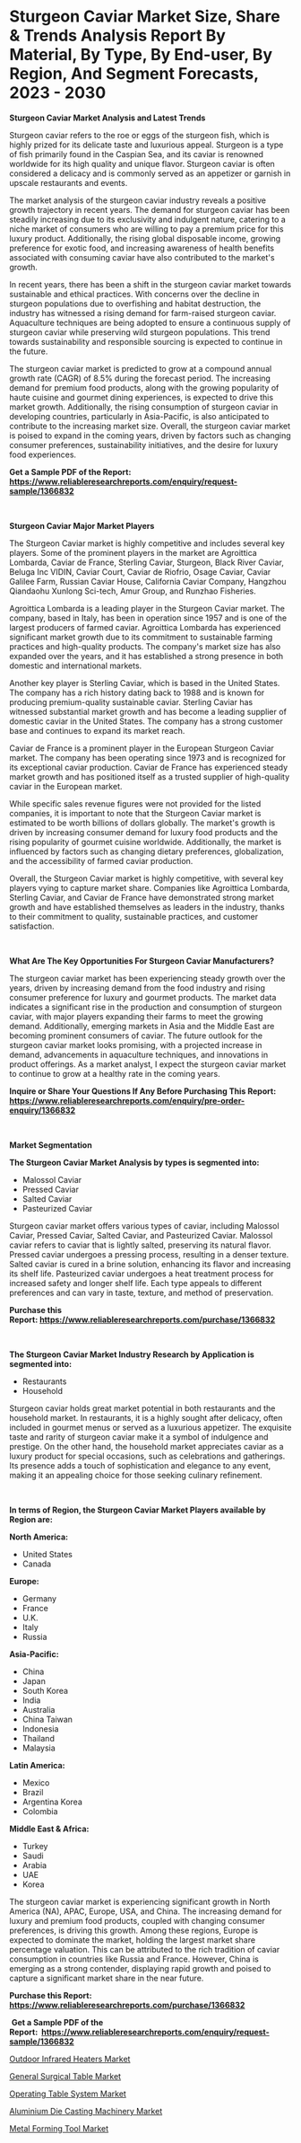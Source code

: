 <p><h1>Sturgeon Caviar Market Size, Share & Trends Analysis Report By Material, By Type, By End-user, By Region, And Segment Forecasts, 2023 - 2030</h1></p><p><strong>Sturgeon Caviar Market Analysis and Latest Trends</strong></p>
<p><p>Sturgeon caviar refers to the roe or eggs of the sturgeon fish, which is highly prized for its delicate taste and luxurious appeal. Sturgeon is a type of fish primarily found in the Caspian Sea, and its caviar is renowned worldwide for its high quality and unique flavor. Sturgeon caviar is often considered a delicacy and is commonly served as an appetizer or garnish in upscale restaurants and events.</p><p>The market analysis of the sturgeon caviar industry reveals a positive growth trajectory in recent years. The demand for sturgeon caviar has been steadily increasing due to its exclusivity and indulgent nature, catering to a niche market of consumers who are willing to pay a premium price for this luxury product. Additionally, the rising global disposable income, growing preference for exotic food, and increasing awareness of health benefits associated with consuming caviar have also contributed to the market's growth.</p><p>In recent years, there has been a shift in the sturgeon caviar market towards sustainable and ethical practices. With concerns over the decline in sturgeon populations due to overfishing and habitat destruction, the industry has witnessed a rising demand for farm-raised sturgeon caviar. Aquaculture techniques are being adopted to ensure a continuous supply of sturgeon caviar while preserving wild sturgeon populations. This trend towards sustainability and responsible sourcing is expected to continue in the future.</p><p>The sturgeon caviar market is predicted to grow at a compound annual growth rate (CAGR) of 8.5% during the forecast period. The increasing demand for premium food products, along with the growing popularity of haute cuisine and gourmet dining experiences, is expected to drive this market growth. Additionally, the rising consumption of sturgeon caviar in developing countries, particularly in Asia-Pacific, is also anticipated to contribute to the increasing market size. Overall, the sturgeon caviar market is poised to expand in the coming years, driven by factors such as changing consumer preferences, sustainability initiatives, and the desire for luxury food experiences.</p></p>
<p><strong>Get a Sample PDF of the Report:&nbsp; <a href="https://www.reliableresearchreports.com/enquiry/request-sample/1366832">https://www.reliableresearchreports.com/enquiry/request-sample/1366832</a></strong></p>
<p>&nbsp;</p>
<p><strong>Sturgeon Caviar Major Market Players</strong></p>
<p><p>The Sturgeon Caviar market is highly competitive and includes several key players. Some of the prominent players in the market are Agroittica Lombarda, Caviar de France, Sterling Caviar, Sturgeon, Black River Caviar, Beluga Inc VIDIN, Caviar Court, Caviar de Riofrio, Osage Caviar, Caviar Galilee Farm, Russian Caviar House, California Caviar Company, Hangzhou Qiandaohu Xunlong Sci-tech, Amur Group, and Runzhao Fisheries.</p><p>Agroittica Lombarda is a leading player in the Sturgeon Caviar market. The company, based in Italy, has been in operation since 1957 and is one of the largest producers of farmed caviar. Agroittica Lombarda has experienced significant market growth due to its commitment to sustainable farming practices and high-quality products. The company's market size has also expanded over the years, and it has established a strong presence in both domestic and international markets.</p><p>Another key player is Sterling Caviar, which is based in the United States. The company has a rich history dating back to 1988 and is known for producing premium-quality sustainable caviar. Sterling Caviar has witnessed substantial market growth and has become a leading supplier of domestic caviar in the United States. The company has a strong customer base and continues to expand its market reach.</p><p>Caviar de France is a prominent player in the European Sturgeon Caviar market. The company has been operating since 1973 and is recognized for its exceptional caviar production. Caviar de France has experienced steady market growth and has positioned itself as a trusted supplier of high-quality caviar in the European market.</p><p>While specific sales revenue figures were not provided for the listed companies, it is important to note that the Sturgeon Caviar market is estimated to be worth billions of dollars globally. The market's growth is driven by increasing consumer demand for luxury food products and the rising popularity of gourmet cuisine worldwide. Additionally, the market is influenced by factors such as changing dietary preferences, globalization, and the accessibility of farmed caviar production.</p><p>Overall, the Sturgeon Caviar market is highly competitive, with several key players vying to capture market share. Companies like Agroittica Lombarda, Sterling Caviar, and Caviar de France have demonstrated strong market growth and have established themselves as leaders in the industry, thanks to their commitment to quality, sustainable practices, and customer satisfaction.</p></p>
<p>&nbsp;</p>
<p><strong>What Are The Key Opportunities For Sturgeon Caviar Manufacturers?</strong></p>
<p><p>The sturgeon caviar market has been experiencing steady growth over the years, driven by increasing demand from the food industry and rising consumer preference for luxury and gourmet products. The market data indicates a significant rise in the production and consumption of sturgeon caviar, with major players expanding their farms to meet the growing demand. Additionally, emerging markets in Asia and the Middle East are becoming prominent consumers of caviar. The future outlook for the sturgeon caviar market looks promising, with a projected increase in demand, advancements in aquaculture techniques, and innovations in product offerings. As a market analyst, I expect the sturgeon caviar market to continue to grow at a healthy rate in the coming years.</p></p>
<p><strong>Inquire or Share Your Questions If Any Before Purchasing This Report: <a href="https://www.reliableresearchreports.com/enquiry/pre-order-enquiry/1366832">https://www.reliableresearchreports.com/enquiry/pre-order-enquiry/1366832</a></strong></p>
<p>&nbsp;</p>
<p><strong>Market Segmentation</strong></p>
<p><strong>The Sturgeon Caviar Market Analysis by types is segmented into:</strong></p>
<p><ul><li>Malossol Caviar</li><li>Pressed Caviar</li><li>Salted Caviar</li><li>Pasteurized Caviar</li></ul></p>
<p><p>Sturgeon caviar market offers various types of caviar, including Malossol Caviar, Pressed Caviar, Salted Caviar, and Pasteurized Caviar. Malossol caviar refers to caviar that is lightly salted, preserving its natural flavor. Pressed caviar undergoes a pressing process, resulting in a denser texture. Salted caviar is cured in a brine solution, enhancing its flavor and increasing its shelf life. Pasteurized caviar undergoes a heat treatment process for increased safety and longer shelf life. Each type appeals to different preferences and can vary in taste, texture, and method of preservation.</p></p>
<p><strong>Purchase this Report:&nbsp;<a href="https://www.reliableresearchreports.com/purchase/1366832">https://www.reliableresearchreports.com/purchase/1366832</a></strong></p>
<p>&nbsp;</p>
<p><strong>The Sturgeon Caviar Market Industry Research by Application is segmented into:</strong></p>
<p><ul><li>Restaurants</li><li>Household</li></ul></p>
<p><p>Sturgeon caviar holds great market potential in both restaurants and the household market. In restaurants, it is a highly sought after delicacy, often included in gourmet menus or served as a luxurious appetizer. The exquisite taste and rarity of sturgeon caviar make it a symbol of indulgence and prestige. On the other hand, the household market appreciates caviar as a luxury product for special occasions, such as celebrations and gatherings. Its presence adds a touch of sophistication and elegance to any event, making it an appealing choice for those seeking culinary refinement.</p></p>
<p>&nbsp;</p>
<p><strong>In terms of Region, the Sturgeon Caviar Market Players available by Region are:</strong></p>
<p>
    <p> <strong> North America: </strong>
        <ul>
            <li>United States</li>
            <li>Canada</li>
        </ul>
        </p> 
    <p> <strong> Europe: </strong>
        <ul>
            <li>Germany</li>
            <li>France</li>
            <li>U.K.</li>
            <li>Italy</li>
            <li>Russia</li>
        </ul>
        </p> 
    <p> <strong> Asia-Pacific: </strong>
        <ul>
            <li>China</li>
            <li>Japan</li>
            <li>South Korea</li>
            <li>India</li>
            <li>Australia</li>
            <li>China Taiwan</li>
            <li>Indonesia</li>
            <li>Thailand</li>
            <li>Malaysia</li>
        </ul>
        </p> 
    <p> <strong> Latin America: </strong>
        <ul>
            <li>Mexico</li>
            <li>Brazil</li>
            <li>Argentina Korea</li>
            <li>Colombia</li>
        </ul>
        </p> 
    <p> <strong> Middle East & Africa: </strong>
        <ul>
            <li>Turkey</li>
            <li>Saudi</li>
            <li>Arabia</li>
            <li>UAE</li>
            <li>Korea</li>
        </ul>
    </p>
    </p>
<p><p>The sturgeon caviar market is experiencing significant growth in North America (NA), APAC, Europe, USA, and China. The increasing demand for luxury and premium food products, coupled with changing consumer preferences, is driving this growth. Among these regions, Europe is expected to dominate the market, holding the largest market share percentage valuation. This can be attributed to the rich tradition of caviar consumption in countries like Russia and France. However, China is emerging as a strong contender, displaying rapid growth and poised to capture a significant market share in the near future.</p></p>
<p><strong>Purchase this Report: <a href="https://www.reliableresearchreports.com/purchase/1366832">https://www.reliableresearchreports.com/purchase/1366832</a></strong></p>
<p>&nbsp;<strong>Get a Sample PDF of the Report:&nbsp;&nbsp;<a href="https://www.reliableresearchreports.com/enquiry/request-sample/1366832">https://www.reliableresearchreports.com/enquiry/request-sample/1366832</a></strong></p>
<p><strong></strong></p>
<p><p><a href="https://github.com/Chiragrp26/Market-Research-Report-List-1/blob/main/outdoor-infrared-heaters-market.md">Outdoor Infrared Heaters Market</a></p><p><a href="https://medium.com/@majorwalker1947/general-surgical-table-market-size-cagr-trends-2024-2030-0600e0195edd">General Surgical Table Market</a></p><p><a href="https://medium.com/@claudekunze/operating-table-system-market-size-cagr-trends-2024-2030-20b33fa1f774">Operating Table System Market</a></p><p><a href="https://www.linkedin.com/pulse/aluminium-die-casting-machinery-market-research-report-provides-tgezf/">Aluminium Die Casting Machinery Market</a></p><p><a href="https://www.linkedin.com/pulse/metal-forming-tool-market-size-2023-2030-global-industrial-geaif/">Metal Forming Tool Market</a></p></p>